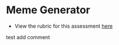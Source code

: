 # Meme Generator

- View the rubric for this assessment [here](https://storage.googleapis.com/hatchways.appspot.com/employers/springboard/student_rubrics/Meme%20Generator%20-%20Student%20Guide.pdf)

test add comment